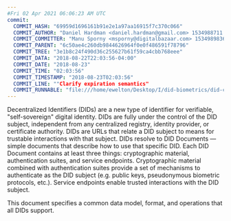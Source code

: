 ```yaml
---
#Fri 02 Apr 2021 06:06:23 AM UTC
commit:
  COMMIT_HASH: "69959d1696161b91e2e1a97aa16915f7c370c066"
  COMMIT_AUTHOR: "Daniel Hardman <daniel.hardman@gmail.com> 1534988711 -0600"
  COMMIT_COMMITTER: "Manu Sporny <msporny@digitalbazaar.com> 1534989836 -0400"
  COMMIT_PARENT: "6c50ae4c260db9844626964f0e0f486591f78796"
  COMMIT_TREE: "3e1b8c24f490d36c255627b61f59ca4cbb768eee"
  COMMIT_DATA: "2018-08-22T22:03:56-04:00"
  COMMIT_DATE: "2018-08-23"
  COMMIT_TIME: "02:03:56"
  COMMIT_TIMESTAMP: "2018-08-23T02:03:56"
  COMMIT_LINE: ""Clarify expiration semantics"
  COMMIT_RUNNABLE: "file:///home/ewelton/Desktop/I/did-biometrics/did-core-dataset/analysis/gitinfo/69959d1696161b91e2e1a97aa16915f7c370c066/snapshot/index.html"
---
```


<section id="abstract">
<p>
Decentralized Identifiers (DIDs) are a new type of identifier for
verifiable, "self-sovereign" digital identity. DIDs are fully under the
control of the DID subject, independent from any centralized registry,
identity provider, or certificate authority. DIDs are URLs that relate
a DID subject to means for trustable interactions with that subject.
DIDs resolve to DID Documents — simple documents that describe how to
use that specific DID. Each DID Document contains at least three
things: cryptographic material, authentication suites, and service
endpoints. Cryptographic material combined with authentication suites
provide a set of mechanisms to authenticate as the DID subject (e.g.
public keys, pseudonymous biometric protocols, etc.). Service endpoints
enable trusted interactions with the DID subject.
    </p>
<p>
This document specifies a common data model, format, and operations
that all DIDs support.
    </p>
</section>
